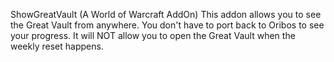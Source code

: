 ShowGreatVault (A World of Warcraft AddOn) This addon allows you to see the Great Vault from anywhere. You don't have to port back to Oribos to see your progress. It will NOT allow you to open the Great Vault when the weekly reset happens.
